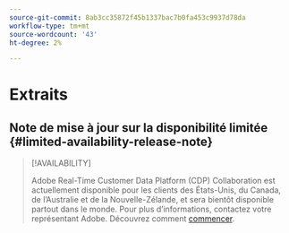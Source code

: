 ```yaml
---
source-git-commit: 8ab3cc35872f45b1337bac7b0fa453c9937d78da
workflow-type: tm+mt
source-wordcount: '43'
ht-degree: 2%

---
```

# Extraits

## Note de mise à jour sur la disponibilité limitée {#limited-availability-release-note}

>[!AVAILABILITY]
>
>Adobe Real-Time Customer Data Platform (CDP) Collaboration est actuellement disponible pour les clients des États-Unis, du Canada, de l’Australie et de la Nouvelle-Zélande, et sera bientôt disponible partout dans le monde. Pour plus d’informations, contactez votre représentant Adobe. Découvrez comment [commencer](/help/guide/home.md#get-started).



